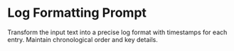 # Log Formatting Prompt

Transform the input text into a precise log format with timestamps for each entry. Maintain chronological order and key details.
